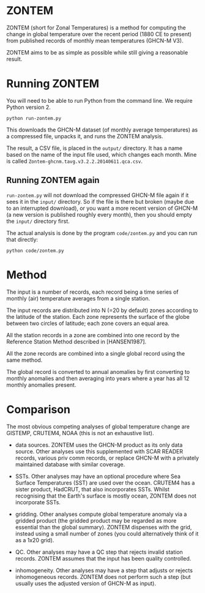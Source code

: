 ZONTEM
======

ZONTEM (short for Zonal Temperatures) is a method for computing the
change in global temperature over the recent period (1880 CE to present)
from published records of monthly mean temperatures (GHCN-M V3).

ZONTEM aims to be as simple as possible while still giving a
reasonable result.

Running ZONTEM
==============

You will need to be able to run Python from the command line. We
require Python version 2.

```
python run-zontem.py
```

This downloads the GHCN-M dataset (of monthly average
temperatures) as a compressed file, unpacks it, and runs the ZONTEM
analysis.

The result, a CSV file, is placed in the `output/` directory. It
has a name based on the name of the input file used, which
changes each month. Mine is called
`Zontem-ghcnm.tavg.v3.2.2.20140611.qca.csv`.

## Running ZONTEM again

`run-zontem.py` will not download the compressed GHCN-M file
again if it sees it in the `input/` directory. So if the file is
there but broken (maybe due to an interrupted download), or you
want a more recent version of GHCN-M (a new version is published
roughly every month), then you should empty the `input/`
directory first.

The actual analysis is done by the program `code/zontem.py` and
you can run that directly:

```
python code/zontem.py
```

Method
======

The input is a number of records, each record being a
time series of monthly (air) temperature averages from a single
station.

The input records are distributed into N (=20 by default) zones
according to the latitude of the station. Each zone represents
the surface of the globe between two circles of latitude; each
zone covers an equal area.

All the station records in a zone are combined into one record by the
Reference Station Method described in [HANSEN1987].

All the zone records are combined into a single global record using the
same method.

The global record is converted to annual anomalies by first
converting to monthly anomalies and then averaging into years
where a year has all 12 monthly anomalies present. 

Comparison
==========

The most obvious competing analyses of global temperature change
are GISTEMP, CRUTEM4, NOAA (this is not an exhaustive list).

 - data sources. ZONTEM uses the GHCN-M product as its only data
   source. Other analyses use this supplemented with SCAR READER
   records, various priv comm records, or replace GHCN-M with a
   privately maintained database with similar coverage.

 - SSTs. Other analyses may have an optional procedure where Sea Surface
   Temperatures (SST) are used over the ocean. CRUTEM4 has a sister
   product, HadCRUT, that also incorporates SSTs. Whilst
   recognising that the Earth's surface is mostly ocean, ZONTEM does
   not incorporate SSTs.

 - gridding. Other analyses compute global temperature anomaly via a
   gridded product (the gridded product may be regarded as more
   essential than the global summary). ZONTEM dispenses with the grid,
   instead using a small number of zones (you could alternatively think
   of it as a 1x20 grid).
   
 - QC. Other analyses may have a QC step that rejects
   invalid station records. ZONTEM assumes that the input
   has been quality controlled.

 - inhomogeneity. Other analyses may have a step that adjusts
   or rejects inhomogeneous records. ZONTEM does not perform such
   a step (but usually uses the adjusted version of GHCN-M as input).
